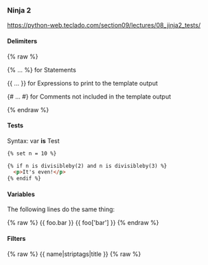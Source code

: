 ### Ninja 2
https://python-web.teclado.com/section09/lectures/08_jinja2_tests/

#### Delimiters
{% raw %}

{% ... %} for Statements

{{ ... }} for Expressions to print to the template output

{# ... #} for Comments not included in the template output

{% endraw %}

#### Tests
Syntax:  var **is** Test
~~~html
{% set n = 10 %}

{% if n is divisibleby(2) and n is divisibleby(3) %}
  <p>It's even!</p>
{% endif %}
~~~

#### Variables
The following lines do the same thing:

{% raw %}
{{ foo.bar }}
{{ foo['bar'] }}
{% endraw %}

#### Filters

{% raw %}
{{ name|striptags|title }} 
{% raw %}